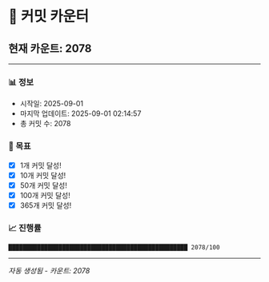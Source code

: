 # 🔢 커밋 카운터

## 현재 카운트: 2078

---

### 📊 정보
- 시작일: 2025-09-01
- 마지막 업데이트: 2025-09-01 02:14:57
- 총 커밋 수: 2078

### 🎯 목표
- [x] 1개 커밋 달성!
- [x] 10개 커밋 달성!
- [x] 50개 커밋 달성!
- [x] 100개 커밋 달성!
- [x] 365개 커밋 달성!

### 📈 진행률
```
██████████████████████████████████████████████████ 2078/100
```

---
*자동 생성됨 - 카운트: 2078*
